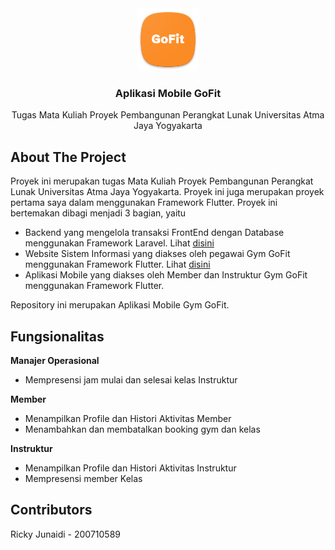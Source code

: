 <div align="center">
  <a href="https://github.com/RickyJ2/APP-MOBILE-GOFIT">
    <img src="https://github.com/RickyJ2/APP-MOBILE-GOFIT/blob/master/android/app/src/main/res/mipmap-xxxhdpi/ic_launcher.png" alt="Logo" width="100" height="100">
  </a>

  <h3 align="center">Aplikasi Mobile GoFit</h3>

  <p align="center">
    Tugas Mata Kuliah Proyek Pembangunan Perangkat Lunak Universitas Atma Jaya Yogyakarta
    <br />
  </p>
</div>

## About The Project

Proyek ini merupakan tugas Mata Kuliah Proyek Pembangunan Perangkat Lunak Universitas Atma Jaya Yogyakarta. Proyek ini juga merupakan proyek pertama saya dalam menggunakan Framework Flutter. Proyek ini bertemakan dibagi menjadi 3 bagian, yaitu 
- Backend yang mengelola transaksi FrontEnd dengan Database menggunakan Framework Laravel. Lihat <a href="https://github.com/RickyJ2/RestAPI-WEB-GoFit"> disini </a>
- Website Sistem Informasi yang diakses oleh pegawai Gym GoFit menggunakan Framework Flutter. Lihat <a href="https://github.com/RickyJ2/APP-WEB-GOFIT"> disini </a>
- Aplikasi Mobile yang diakses oleh Member dan Instruktur Gym GoFit menggunakan Framework Flutter.

Repository ini merupakan Aplikasi Mobile Gym GoFit.

## Fungsionalitas
**Manajer Operasional**
- Mempresensi jam mulai dan selesai kelas Instruktur

**Member**
- Menampilkan Profile dan Histori Aktivitas Member
- Menambahkan dan membatalkan booking gym dan kelas

**Instruktur**
- Menampilkan Profile dan Histori Aktivitas Instruktur
- Mempresensi member Kelas


## Contributors
Ricky Junaidi - 200710589
